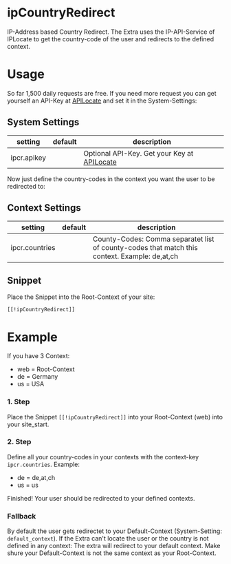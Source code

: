 # ipCountryRedirect
IP-Address based Country Redirect. The Extra uses the IP-API-Service of IPLocate to get the country-code of the user and redirects to the defined context.


# Usage
So far 1,500 daily requests are free. If you need more request you can get yourself an API-Key at [APILocate](https://www.iplocate.io/) and set it in the System-Settings:
## System Settings
| setting | default | description |
| --- | --- | --- |
| ipcr.apikey |  | Optional API-Key. Get your Key at [APILocate](https://www.iplocate.io/) |

Now just define the country-codes in the context you want the user to be redirected to:
## Context Settings
| setting | default | description |
| --- | --- | --- |
| ipcr.countries |  | County-Codes: Comma separatet list of county-codes that match this context. Example: de,at,ch |

## Snippet
Place the Snippet into the Root-Context of your site:
```
[[!ipCountryRedirect]]
```

# Example
If you have 3 Context:
- web = Root-Context
- de = Germany
- us = USA

### 1. Step
Place the Snippet `[[!ipCountryRedirect]]` into your Root-Context (web) into your site_start.

### 2. Step
Define all your country-codes in your contexts with the context-key `ipcr.countries`. Example:
- de = de,at,ch
- us = us

Finished! Your user should be redirected to your defined contexts.

### Fallback
By default the user gets redirectet to your Default-Context (System-Setting: `default_context`).
If the Extra can't locate the user or the country is not defined in any context: The extra will redirect to your default context.
Make shure your Default-Context is not the same context as your Root-Context.
